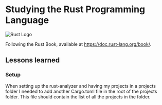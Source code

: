 # Studying the Rust Programming Language

![Rust Logo](https://www.rust-lang.org/static/images/rust-logo-blk.svg)

Following the Rust Book, available at <https://doc.rust-lang.org/book/>.

## Lessons learned

### Setup

When setting up the rust-analyzer and having my projects in a projects folder I needed to add another Cargo.toml file in the root of the projects folder. This file should contain the list of all the projects in the folder.
